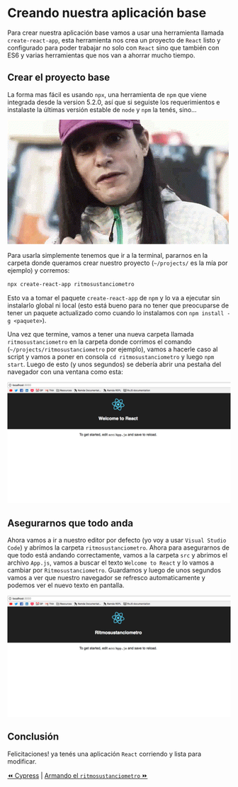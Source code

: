 # Creando nuestra aplicación base
Para crear nuestra aplicación base vamos a usar una herramienta llamada `create-react-app`, esta herramienta nos crea un proyecto de `React` listo y configurado para poder trabajar no solo con `React` sino que también con ES6 y varias herramientas que nos van a ahorrar mucho tiempo.

## Crear el proyecto base
La forma mas fácil es usando `npx`, una herramienta de `npm` que viene integrada desde la version 5.2.0, así que si seguiste los requerimientos e instalaste la últimas versión estable de `node` y `npm` la tenés, sino...

![01](../../assets/japish.gif)

Para usarla simplemente tenemos que ir a la terminal, pararnos en la carpeta donde queramos crear nuestro proyecto (`~/projects/` es la mía por ejemplo) y corremos:
```bash
npx create-react-app ritmosustanciometro
```
Esto va a tomar el paquete `create-react-app` de `npm` y lo va a ejecutar sin instalarlo global ni local (esto está bueno para no tener que preocuparse de tener un paquete actualizado como cuando lo instalamos con `npm install -g <paquete>`).

Una vez que termine, vamos a tener una nueva carpeta llamada `ritmosustanciometro` en la carpeta donde corrimos el comando (`~/projects/ritmosustanciometro` por ejemplo), vamos a hacerle caso al script y vamos a poner en consola `cd ritmosustanciometro` y luego `npm start`. Luego de esto (y unos segundos) se debería abrir una pestaña del navegador con una ventana como esta:

![02](../../assets/01-cra-landing.jpg)

## Asegurarnos que todo anda
Ahora vamos a ir a nuestro editor por defecto (yo voy a usar `Visual Studio Code`) y abrímos la carpeta `ritmosustanciometro`.
Ahora para asegurarnos de que todo está andando correctamente, vamos a la carpeta `src` y abrimos el archivo `App.js`, vamos a buscar el texto `Welcome to React` y lo vamos a cambiar por `Ritmosustanciometro`.
Guardamos y luego de unos segundos vamos a ver que nuestro navegador se refresco automaticamente y podemos ver el nuevo texto en pantalla.

![03](../../assets/01-cra-modified-landing.jpg)

## Conclusión
Felicitaciones! ya tenés una aplicación `React` corriendo y lista para modificar.

[⏪ Cypress](../tools/cypress.md) | [Armando el `ritmosustanciometro` ⏩](./02-armar-ritmosustanciometro.md)